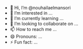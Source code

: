 - 👋 Hi, I’m @nouhailaelmansori
- 👀 I’m interested in ...
- 🌱 I’m currently learning ...
- 💞️ I’m looking to collaborate on ...
- 📫 How to reach me ...
- 😄 Pronouns: ...
- ⚡ Fun fact: ...

<!---
nouhailaelmansori/nouhailaelmansori is a ✨ special ✨ repository because its `README.md` (this file) appears on your GitHub profile.
You can click the Preview link to take a look at your changes.
--->
